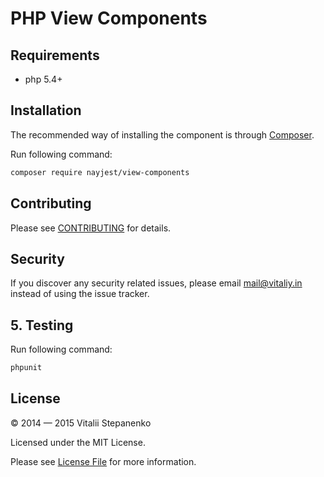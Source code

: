 PHP View Components
=====


## Requirements

* php 5.4+

## Installation

The recommended way of installing the component is through [Composer](https://getcomposer.org).

Run following command:

```bash
composer require nayjest/view-components
```
## Contributing

Please see [CONTRIBUTING](CONTRIBUTING.md) for details.

## Security

If you discover any security related issues, please email mail@vitaliy.in instead of using the issue tracker.

## 5. Testing

Run following command:

```bash
phpunit
```

## License

© 2014 &mdash; 2015 Vitalii Stepanenko

Licensed under the MIT License. 

Please see [License File](LICENSE) for more information.
